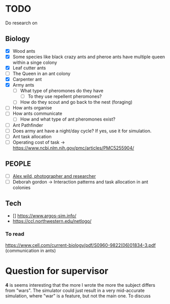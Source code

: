 # TODO

Do research on

## Biology

- [x] Wood ants
- [x] Some species like black crazy ants and pheroe ants have multiple queen within a singe colony
- [x] Leaf cutter ants
- [ ] The Queen in an ant colony
- [x] Carpenter ant
- [x] Army ants
  - [ ] What type of pheromones do they have
    - [ ] To they use repellent pheromones?
  - [ ] How do they scout and go back to the nest (foraging)
- [ ] How ants organise
- [ ] How ants communicate
  - [ ] How and what type of ant pheromones exist?
- [ ] Ant Pathfinder 
- [ ] Does army ant have a night/day cycle? If yes, use it for simulation.
- [ ] Ant task allocation
- [ ] Operating cost of task -> https://www.ncbi.nlm.nih.gov/pmc/articles/PMC5255904/

## PEOPLE

- [ ] [Alex wild, photographer and researcher](https://www.alexanderwild.com)
- [ ] Deborah gordon -> Interaction patterns and task allocation in ant colonies

## Tech

- [] https://www.argos-sim.info/
- https://ccl.northwestern.edu/netlogo/

### To read

https://www.cell.com/current-biology/pdf/S0960-9822(06)01834-3.pdf (communication in ants)

# Question for supervisor

**4** is seems interesting that the more I wrote the more the subject differs from "wars". The simulator could just result in a very mid-accurate simulation, where "war" is a feature, but not the main one. To discuss



